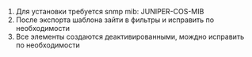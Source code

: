 1. Для установки требуется snmp mib: JUNIPER-COS-MIB
2. После экспорта шаблона зайти в фильтры и исправить по необходимости
3. Все элементы создаются деактивированными, мождно исправить по необходимости